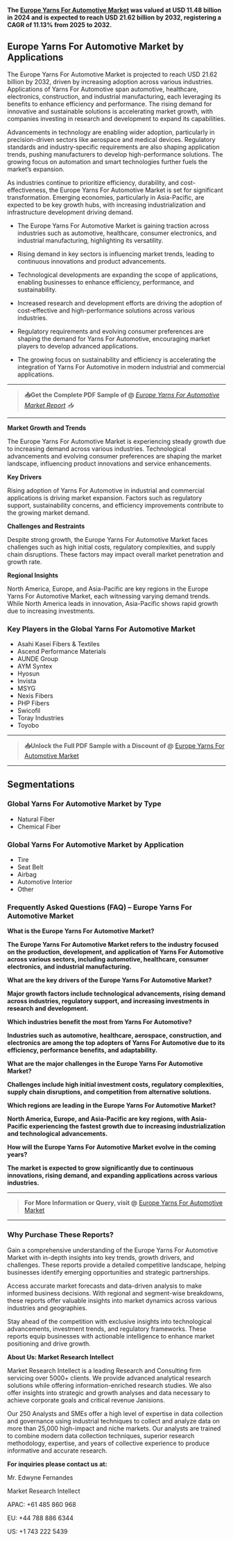 <p><strong>The <a href="https://www.marketresearchintellect.com/download-sample/?rid=931197&amp;utm_source=Pulse-April-Europe&amp;utm_medium=852">Europe Yarns For Automotive Market</a> was valued at USD 11.48 billion in 2024 and is expected to reach USD 21.62 billion by 2032, registering a CAGR of 11.13% from 2025 to 2032.</strong></p><h2>Europe Yarns For Automotive Market by Applications&nbsp;</h2><p><p>The Europe Yarns For Automotive Market is projected to reach USD 21.62 billion by 2032, driven by increasing adoption across various industries. Applications of Yarns For Automotive span automotive, healthcare, electronics, construction, and industrial manufacturing, each leveraging its benefits to enhance efficiency and performance. The rising demand for innovative and sustainable solutions is accelerating market growth, with companies investing in research and development to expand its capabilities.</p><p>Advancements in technology are enabling wider adoption, particularly in precision-driven sectors like aerospace and medical devices. Regulatory standards and industry-specific requirements are also shaping application trends, pushing manufacturers to develop high-performance solutions. The growing focus on automation and smart technologies further fuels the market&rsquo;s expansion.</p><p>As industries continue to prioritize efficiency, durability, and cost-effectiveness, the Europe Yarns For Automotive Market is set for significant transformation. Emerging economies, particularly in Asia-Pacific, are expected to be key growth hubs, with increasing industrialization and infrastructure development driving demand.</p></p><ul><li><p>The Europe Yarns For Automotive Market is gaining traction across industries such as automotive, healthcare, consumer electronics, and industrial manufacturing, highlighting its versatility.</p></li><li><p>Rising demand in key sectors is influencing market trends, leading to continuous innovations and product advancements.</p></li><li><p>Technological developments are expanding the scope of applications, enabling businesses to enhance efficiency, performance, and sustainability.</p></li><li><p>Increased research and development efforts are driving the adoption of cost-effective and high-performance solutions across various industries.</p></li><li><p>Regulatory requirements and evolving consumer preferences are shaping the demand for Yarns For Automotive, encouraging market players to develop advanced applications.</p></li><li><p>The growing focus on sustainability and efficiency is accelerating the integration of Yarns For Automotive in modern industrial and commercial applications.</p></li></ul><hr /><blockquote><p><strong><span class="font-[700]">📥Get the Complete PDF Sample of @ </span></strong><em><span class="font-[700]"><a href="https://www.marketresearchintellect.com/download-sample/?rid=931197&amp;utm_source=Pulse-April-Europe&amp;utm_medium=852" target="_blank" data-tracking-control-name="article-ssr-frontend-pulse_little-text-block" data-tracking-will-navigate="" data-test-link="">Europe Yarns For Automotive Market Report</a>&nbsp;📥</span></em></p></blockquote><hr /><p class="" data-start="77" data-end="360"><strong data-start="77" data-end="105">Market Growth and Trends</strong></p><p class="" data-start="77" data-end="360">The Europe Yarns For Automotive Market is experiencing steady growth due to increasing demand across various industries. Technological advancements and evolving consumer preferences are shaping the market landscape, influencing product innovations and service enhancements.</p><p class="" data-start="362" data-end="606"><strong data-start="362" data-end="377">Key Drivers</strong></p><p class="" data-start="362" data-end="606">Rising adoption of Yarns For Automotive in industrial and commercial applications is driving market expansion. Factors such as regulatory support, sustainability concerns, and efficiency improvements contribute to the growing market demand.</p><p class="" data-start="608" data-end="849"><strong data-start="608" data-end="637">Challenges and Restraints</strong></p><p class="" data-start="608" data-end="849">Despite strong growth, the Europe Yarns For Automotive Market faces challenges such as high initial costs, regulatory complexities, and supply chain disruptions. These factors may impact overall market penetration and growth rate.</p><p class="" data-start="851" data-end="1095"><strong data-start="851" data-end="872">Regional Insights</strong></p><p class="" data-start="851" data-end="1095">North America, Europe, and Asia-Pacific are key regions in the Europe Yarns For Automotive Market, each witnessing varying demand trends. While North America leads in innovation, Asia-Pacific shows rapid growth due to increasing investments.</p><p><h3>Key Players in the Global Yarns For Automotive Market </h3><ul><li>Asahi Kasei Fibers & Textiles</li><li>Ascend Performance Materials</li><li>AUNDE Group</li><li>AYM Syntex</li><li>Hyosun</li><li>Invista</li><li>MSYG</li><li>Nexis Fibers</li><li>PHP Fibers</li><li>Swicofil</li><li>Toray Industries</li><li>Toyobo</li></ul></p><hr /><blockquote><p><strong>📥Unlock the Full PDF Sample with a Discount of @</strong> <a href="https://www.marketresearchintellect.com/ask-for-discount/?rid=931197&amp;utm_source=Pulse-April-Europe&amp;utm_medium=852">Europe Yarns For Automotive Market</a></p></blockquote><hr /><p><h2>Segmentations</h2><h3>Global Yarns For Automotive Market by Type</h3><ul><li>Natural Fiber</li><li>Chemical Fiber</li></ul><h3>Global Yarns For Automotive Market by Application</h3><ul><li>Tire</li><li>Seat Belt</li><li>Airbag</li><li>Automotive Interior</li><li>Other</li></ul></p><h3><strong>Frequently Asked Questions (FAQ) &ndash; Europe Yarns For Automotive Market</strong></h3><p><strong>What is the Europe Yarns For Automotive Market?</strong></p><p><strong>The Europe Yarns For Automotive Market refers to the industry focused on the production, development, and application of Yarns For Automotive across various sectors, including automotive, healthcare, consumer electronics, and industrial manufacturing.</strong></p><p><strong>What are the key drivers of the Europe Yarns For Automotive Market?</strong></p><p><strong>Major growth factors include technological advancements, rising demand across industries, regulatory support, and increasing investments in research and development.</strong></p><p><strong>Which industries benefit the most from Yarns For Automotive?</strong></p><p><strong>Industries such as automotive, healthcare, aerospace, construction, and electronics are among the top adopters of Yarns For Automotive due to its efficiency, performance benefits, and adaptability.</strong></p><p><strong>What are the major challenges in the Europe Yarns For Automotive Market?</strong></p><p><strong>Challenges include high initial investment costs, regulatory complexities, supply chain disruptions, and competition from alternative solutions.</strong></p><p><strong>Which regions are leading in the Europe Yarns For Automotive Market?</strong></p><p><strong>North America, Europe, and Asia-Pacific are key regions, with Asia-Pacific experiencing the fastest growth due to increasing industrialization and technological advancements.</strong></p><p><strong>How will the Europe Yarns For Automotive Market evolve in the coming years?</strong></p><p><strong>The market is expected to grow significantly due to continuous innovations, rising demand, and expanding applications across various industries.</strong></p><hr /><blockquote><p><span class="font-[700]"><strong>For More Information or Query, visit&nbsp;@</strong>&nbsp;</span><span class="font-[700]"><a href="https://www.marketresearchintellect.com/product/global-yarns-for-automotive-market/?utm_source=Linkedin&utm_medium=852" target="_blank" data-tracking-control-name="article-ssr-frontend-pulse_little-text-block" data-tracking-will-navigate="" data-test-link="">Europe Yarns For Automotive Market</a></span></p></blockquote><hr /><h3><strong data-start="0" data-end="31">Why Purchase These Reports?</strong></h3><p class="" data-start="35" data-end="297">Gain a comprehensive understanding of the Europe Yarns For Automotive Market with in-depth insights into key trends, growth drivers, and challenges. These reports provide a detailed competitive landscape, helping businesses identify emerging opportunities and strategic partnerships.</p><p class="" data-start="299" data-end="540">Access accurate market forecasts and data-driven analysis to make informed business decisions. With regional and segment-wise breakdowns, these reports offer valuable insights into market dynamics across various industries and geographies.</p><p class="" data-start="542" data-end="784">Stay ahead of the competition with exclusive insights into technological advancements, investment trends, and regulatory frameworks. These reports equip businesses with actionable intelligence to enhance market positioning and drive growth.</p><p><strong><span class="font-[700]">About Us: Market Research Intellect</span></strong></p><p><span class="">Market Research Intellect is a leading Research and Consulting firm servicing over 5000+ clients. We provide advanced analytical research solutions while offering information-enriched research studies.&nbsp;</span>We also offer insights into strategic and growth analyses and data necessary to achieve corporate goals and critical revenue Janisions.</p><p><span class="">Our 250 Analysts and SMEs offer a high level of expertise in data collection and governance using industrial techniques to collect and analyze data on more than 25,000 high-impact and niche markets. Our analysts are trained to combine modern data collection techniques, superior research methodology, expertise, and years of collective experience to produce informative and accurate research.</span></p><p><strong>For inquiries please contact us at:</strong></p><p>Mr. Edwyne Fernandes</p><p>Market Research Intellect</p><p>APAC: +61 485 860 968</p><p>EU: +44 788 886 6344</p><p>US: +1 743 222 5439</p>